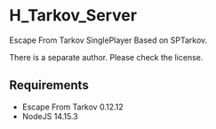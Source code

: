 # H_Tarkov_Server
Escape From Tarkov SinglePlayer Based on SPTarkov. 

There is a separate author. Please check the license.

## Requirements

- Escape From Tarkov 0.12.12
- NodeJS 14.15.3
